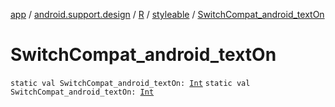 [app](../../../index.md) / [android.support.design](../../index.md) / [R](../index.md) / [styleable](index.md) / [SwitchCompat_android_textOn](.)

# SwitchCompat_android_textOn

`static val SwitchCompat_android_textOn: `[`Int`](https://kotlinlang.org/api/latest/jvm/stdlib/kotlin/-int/index.html)
`static val SwitchCompat_android_textOn: `[`Int`](https://kotlinlang.org/api/latest/jvm/stdlib/kotlin/-int/index.html)